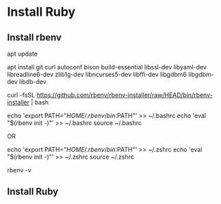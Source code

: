 # Install Ruby

## Install rbenv

apt update

apt install git curl autoconf bison build-essential libssl-dev libyaml-dev libreadline6-dev zlib1g-dev libncurses5-dev libffi-dev libgdbm6 libgdbm-dev libdb-dev

curl -fsSL https://github.com/rbenv/rbenv-installer/raw/HEAD/bin/rbenv-installer | bash

echo 'export PATH="$HOME/.rbenv/bin:$PATH"' >> ~/.bashrc
echo 'eval "$(rbenv init -)"' >> ~/.bashrc
source ~/.bashrc

OR

echo 'export PATH="$HOME/.rbenv/bin:$PATH"' >> ~/.zshrc
echo 'eval "$(rbenv init -)"' >> ~/.zshrc
source ~/.zshrc

rbenv -v

## Install Ruby
